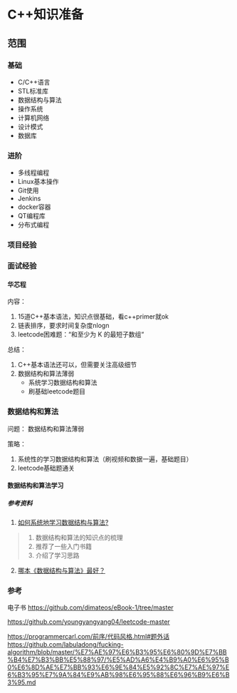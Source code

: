 # C++知识准备

## 范围
### 基础
- C/C++语言
- STL标准库
- 数据结构与算法
- 操作系统
- 计算机网络
- 设计模式
- 数据库

### 进阶
- 多线程编程
- Linux基本操作
- Git使用
- Jenkins
- docker容器
- QT编程库
- 分布式编程

### 项目经验

### 面试经验

#### 华芯程
内容：
1. 15道C++基本语法，知识点很基础，看c++primer就ok
2. 链表排序，要求时间复杂度nlogn
3. leetcode困难题：“和至少为 K 的最短子数组“

总结：
1. C++基本语法还可以，但需要关注高级细节
2. 数据结构和算法薄弱
    - 系统学习数据结构和算法
    - 刷基础leetcode题目

### 数据结构和算法
问题： 数据结构和算法薄弱

策略：
1. 系统性的学习数据结构和算法（刷视频和数据一遍，基础题目）
2. leetcode基础题通关

#### 数据结构和算法学习

##### 参考资料
1. [如何系统地学习数据结构与算法?](https://zhuanlan.zhihu.com/p/137041568)

>1. 数据结构和算法的知识点的梳理
>2. 推荐了一些入门书籍
>3. 介绍了学习思路

2. [哪本《数据结构与算法》最好？](https://www.zhihu.com/question/21628833)



### 参考
电子书
https://github.com/dimateos/eBook-1/tree/master

https://github.com/youngyangyang04/leetcode-master

https://programmercarl.com/前序/代码风格.html#题外话
https://github.com/labuladong/fucking-algorithm/blob/master/%E7%AE%97%E6%B3%95%E6%80%9D%E7%BB%B4%E7%B3%BB%E5%88%97/%E5%AD%A6%E4%B9%A0%E6%95%B0%E6%8D%AE%E7%BB%93%E6%9E%84%E5%92%8C%E7%AE%97%E6%B3%95%E7%9A%84%E9%AB%98%E6%95%88%E6%96%B9%E6%B3%95.md